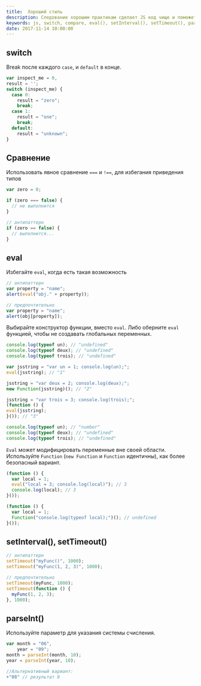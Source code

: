 ```yaml
---
title:  Хороший стиль
description: Следование хорошим практикам сделает JS код чище и поможет предотвратить возможные ошибки и трудноуловимые баги.
keywords: js, switch, compare, eval(), setInterval(), setTimeout(), parseInt()
date: 2017-11-14 10:00:00
---
```


## switch

Break после каждого `case`, и `default` в конце.

```js
var inspect_me = 0,
result = '';
switch (inspect_me) {
  case 0:
    result = "zero";
    break;
  case 1:
    result = "one";
    break;
  default:
    result = "unknown";
}
```

## Сравнение

Использовать явное сравнение `===` и `!==`, для избегания приведения типов

```js
var zero = 0;

if (zero === false) {
  // не выполнится
}

// антипаттерн
if (zero == false) {
  // выполнится...
}
```

## eval

Избегайте `eval`, когда есть такая возможность

```js
// антипаттерн
var property = "name";
alert(eval("obj." + property));

// предпочтительно
var property = "name";
alert(obj[property]);
```

Выбирайте конструктор функции, вместо `eval`. Либо оберните `eval` функцией, чтобы не создавать глобальных переменных.

```js
console.log(typeof un); // "undefined"
console.log(typeof deux); // "undefined"
console.log(typeof trois); // "undefined"

var jsstring = "var un = 1; console.log(un);";
eval(jsstring); // "1"

jsstring = "var deux = 2; console.log(deux);";
new Function(jsstring)(); // "2"

jsstring = "var trois = 3; console.log(trois);";
(function () {
eval(jsstring);
}()); // "3"

console.log(typeof un); // "number"
console.log(typeof deux); // "undefined"
console.log(typeof trois); // "undefined"  
```

`Eval` может модифицировать переменные вне своей области. Используйте `Function` (`new Function` и `Function` идентичны), как более безопасный вариант.

```js
(function () {
  var local = 1;
  eval("local = 3; console.log(local)"); // 3
  console.log(local); // 3
}());

(function () {
  var local = 1;
  Function("console.log(typeof local);")(); // undefined
}());
```

## setInterval(), setTimeout()

```js
// антипаттерн
setTimeout("myFunc()", 1000);
setTimeout("myFunc(1, 2, 3)", 1000);

// предпочтительно
setTimeout(myFunc, 1000);
setTimeout(function () {
  myFunc(1, 2, 3);
}, 1000);
```

## parseInt()

Используйте параметр для указания системы счисления.

```js
var month = "06",
    year = "09";
month = parseInt(month, 10);
year = parseInt(year, 10);

//Альтернативный вариант:
+"08" // результат 8
```